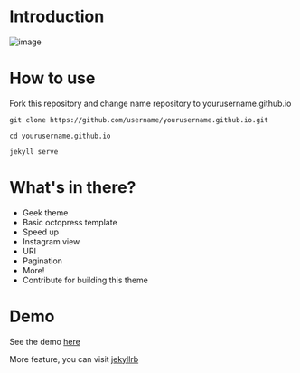 # Introduction
![image](http://i.imgur.com/I2r1l3e.png)

# How to use

Fork this repository and change name repository to yourusername.github.io

`git clone https://github.com/username/yourusername.github.io.git`

`cd yourusername.github.io`

`jekyll serve`

# What's in there?

 * Geek theme
 * Basic octopress template
 * Speed up
 * Instagram view
 * URI
 * Pagination
 * More!
 * Contribute for building this theme

# Demo

See the demo [here](https://dikiaap.github.io)

More feature, you can visit [jekyllrb](http://jekyllrb.com)